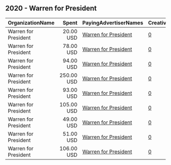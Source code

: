 ## 2020 - Warren for President 
|OrganizationName|Spent|PayingAdvertiserNames|CreativeUrls|Impressions|Genders|AgeBrackets|CountryCodes|BillingAddresses|CandidateBallotInformation|
|:---|---:|:---|:---|---:|:---|:---|:---|:---|:---|
|Warren for President|20.00 USD|[Warren for President](2020/Warren_for_President.md)|[0](https://www.snap.com/political-ads/asset/594c4b589e48883982e8fc743619a22782f3c72e8d1615723e59a024092c8415?mediaType=jpg)|6,925||18+|united states|"90 Cambridge Street,Charlestown,02129,US"|Warren for President|
|Warren for President|78.00 USD|[Warren for President](2020/Warren_for_President.md)|[0](https://www.snap.com/political-ads/asset/ac8bf80649e81e782942c7808ab126292419a14c170da6646d8c78d5ba0d5df9?mediaType=png)|28,945||18+|united states|"90 Cambridge Street,Charlestown,02129,US"|Warren for President|
|Warren for President|94.00 USD|[Warren for President](2020/Warren_for_President.md)|[0](https://www.snap.com/political-ads/asset/22ddf5a109cf352781f6aeb060a840078a5ed203942ac011a8a7d1bc48a764ce?mediaType=png)|63,780||18+|united states|"90 Cambridge Street,Charlestown,02129,US"|Warren for President|
|Warren for President|250.00 USD|[Warren for President](2020/Warren_for_President.md)|[0](https://www.snap.com/political-ads/asset/60f248b03319550dac629aaeb3307aa876bea14cdc5bc2ef081f6fc58797dd10?mediaType=mp4)|34,537||18+|united states|"90 Cambridge Street,Charlestown,02129,US"|Warren for President|
|Warren for President|93.00 USD|[Warren for President](2020/Warren_for_President.md)|[0](https://www.snap.com/political-ads/asset/01e4c466af7347b7840002350fd6836139b5df84d112c05560918c11b79e74a2?mediaType=jpg)|62,018||18+|united states|"90 Cambridge Street,Charlestown,02129,US"|Warren for President|
|Warren for President|105.00 USD|[Warren for President](2020/Warren_for_President.md)|[0](https://www.snap.com/political-ads/asset/22ddf5a109cf352781f6aeb060a840078a5ed203942ac011a8a7d1bc48a764ce?mediaType=png)|38,313||18+|united states|"90 Cambridge Street,Charlestown,02129,US"|Warren for President|
|Warren for President|49.00 USD|[Warren for President](2020/Warren_for_President.md)|[0](https://www.snap.com/political-ads/asset/594c4b589e48883982e8fc743619a22782f3c72e8d1615723e59a024092c8415?mediaType=jpg)|17,053||18+|united states|"90 Cambridge Street,Charlestown,02129,US"|Warren for President|
|Warren for President|51.00 USD|[Warren for President](2020/Warren_for_President.md)|[0](https://www.snap.com/political-ads/asset/ac8bf80649e81e782942c7808ab126292419a14c170da6646d8c78d5ba0d5df9?mediaType=png)|17,666||18+|united states|"90 Cambridge Street,Charlestown,02129,US"|Warren for President|
|Warren for President|106.00 USD|[Warren for President](2020/Warren_for_President.md)|[0](https://www.snap.com/political-ads/asset/01e4c466af7347b7840002350fd6836139b5df84d112c05560918c11b79e74a2?mediaType=jpg)|36,905||18+|united states|"90 Cambridge Street,Charlestown,02129,US"|Warren for President|

